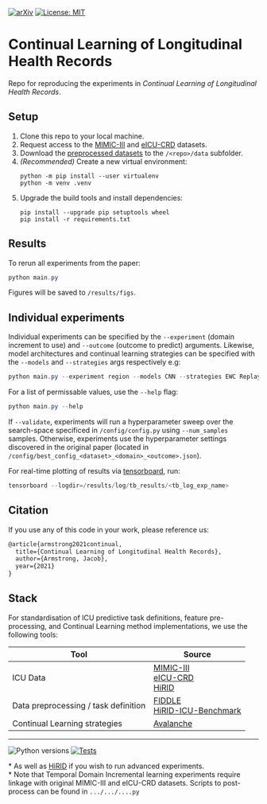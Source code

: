 [![arXiv](https://img.shields.io/badge/arXiv-XXXX.XXXXX-b31b1b.svg)](https://arxiv.org/abs/XXXX.XXXXX) [![License: MIT](https://img.shields.io/badge/license-MIT-green.svg)](https://opensource.org/licenses/MIT) 

<!-- [![License](https://img.shields.io/github/license/iacobo/continual.svg)](https://opensource.org/licenses/MIT) -->


# Continual Learning of Longitudinal Health Records

Repo for reproducing the experiments in *Continual Learning of Longitudinal Health Records*.

## Setup

1. Clone this repo to your local machine.
2. Request access to the [MIMIC-III](https://www.physionet.org/content/mimiciii/1.4/) and [eICU-CRD](https://www.physionet.org/content/eicu-crd/2.0/) datasets.
3. Download the [preprocessed datasets](https://physionet.org/files/mimic-eicu-fiddle-feature/1.0.0/0) to the `/<repo>/data` subfolder.
4. *(Recommended)* Create a new virtual environment:
   ```
   python -m pip install --user virtualenv
   python -m venv .venv
   ```
5. Upgrade the build tools and install dependencies:
   ```
   pip install --upgrade pip setuptools wheel
   pip install -r requirements.txt
   ```

## Results

To rerun all experiments from the paper:
```powershell
python main.py
```
Figures will be saved to `/results/figs`.

## Individual experiments

Individual experiments can be specified by the `--experiment` (domain increment to use) and `--outcome` (outcome to predict) arguments. Likewise, model architectures and continual learning strategies can be specified with the `--models` and `--strategies` args respectively e.g:

```powershell
python main.py --experiment region --models CNN --strategies EWC Replay
```

For a list of permissable values, use the `--help` flag:

```powershell
python main.py --help
```

If `--validate`, experiments will run a hyperparameter sweep over the search-space specificed in `/config/config.py` using `--num_samples` samples. Otherwise, experiments use the hyperparameter settings discovered in the original paper (located in `/config/best_config_<dataset>_<domain>_<outcome>.json`). 

For real-time plotting of results via [tensorboard](https://www.tensorflow.org/tensorboard), run:
```powershell
tensorboard --logdir=/results/log/tb_results/<tb_log_exp_name>
```


## Citation

If you use any of this code in your work, please reference us:

```latex
@article{armstrong2021continual,
  title={Continual Learning of Longitudinal Health Records},
  author={Armstrong, Jacob},
  year={2021}
}
```

## Stack

For standardisation of ICU predictive task definitions, feature pre-processing, and Continual Learning method implementations, we use the following tools:

| Tool                        | Source               |
|-----------------------------|----------------------|
|ICU Data                     | [MIMIC-III](https://www.physionet.org/content/mimiciii/1.4/)<br> [eICU-CRD](https://www.physionet.org/content/eicu-crd/2.0/)<br> [HiRID](https://physionet.org/content/hirid/1.1.1/) |
| Data preprocessing / task definition | [FIDDLE](https://www.physionet.org/content/mimic-eicu-fiddle-feature/1.0.0/)<br> [HiRID-ICU-Benchmark](https://openreview.net/forum?id=SnC9rUeqiqd) |
|Continual Learning strategies| [Avalanche](https://avalanche.continualai.org/)

---

![Python versions](https://img.shields.io/badge/python-3.7+-1177AA.svg?logo=python) [![Tests](https://github.com/iacobo/continual/workflows/Tests/badge.svg)](https://github.com/iacobo/continual/actions)

\* As well as [HiRID](https://physionet.org/content/hirid/1.1.1/) if you wish to run advanced experiments.  
\* Note that Temporal Domain Incremental learning experiments require linkage with original MIMIC-III and eICU-CRD datasets. Scripts to post-process can be found in `.../.../....py`
